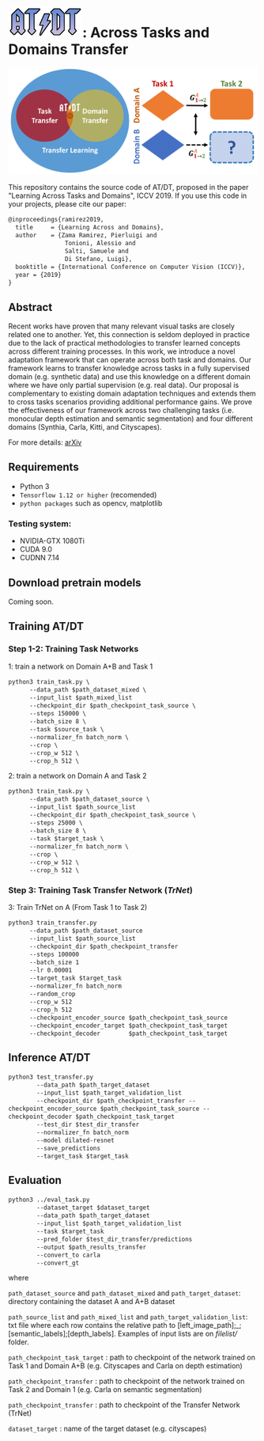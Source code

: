 # _![](images/logo.png)_: Across Tasks and Domains Transfer

<p align="center">
  <img src="images/teaser.png" width=750>
</p> 
                            
This repository contains the source code of AT/DT, proposed in the paper "Learning Across Tasks and Domains", ICCV 2019.
If you use this code in your projects, please cite our paper:

```
@inproceedings{ramirez2019,
  title     = {Learning Across and Domains},
  author    = {Zama Ramirez, Pierluigi and
                Tonioni, Alessio and
                Salti, Samuele and
                Di Stefano, Luigi},
  booktitle = {International Conference on Computer Vision (ICCV)},
  year = {2019}
}
```

## Abstract
Recent works have proven that many relevant visual tasks are closely related one to another.
Yet, this connection is seldom deployed in practice due to the lack of practical methodologies to transfer learned concepts across different training processes. In this work, we introduce a novel adaptation framework that can operate across both task and domains. Our framework learns to transfer knowledge across tasks in a fully supervised domain (e.g. synthetic data) and use this knowledge on a different domain where we have only partial supervision (e.g. real data). Our proposal is complementary to existing domain adaptation techniques and extends them to cross tasks scenarios providing additional performance gains. We prove the effectiveness of our framework across two challenging tasks (i.e. monocular depth estimation and semantic segmentation) and four different domains (Synthia, Carla, Kitti, and Cityscapes).  

For more details:
[arXiv](https://arxiv.org/abs/1904.04744)

## Requirements

* Python 3
* `Tensorflow 1.12 or higher` (recomended)
* `python packages` such as opencv, matplotlib

### Testing system:
* NVIDIA-GTX 1080Ti
* CUDA 9.0 
* CUDNN 7.14

## Download pretrain models

Coming soon.

## Training AT/DT

### Step 1-2: Training Task Networks

1: train a network on Domain A+B and Task 1 

``` 
python3 train_task.py \
      --data_path $path_dataset_mixed \
      --input_list $path_mixed_list 
      --checkpoint_dir $path_checkpoint_task_source \
      --steps 150000 \
      --batch_size 8 \
      --task $source_task \
      --normalizer_fn batch_norm \
      --crop \
      --crop_w 512 \
      --crop_h 512 \
```

2: train a network on Domain A and Task 2

``` 
python3 train_task.py \
      --data_path $path_dataset_source \
      --input_list $path_source_list 
      --checkpoint_dir $path_checkpoint_task_source \
      --steps 25000 \
      --batch_size 8 \
      --task $target_task \
      --normalizer_fn batch_norm \
      --crop \
      --crop_w 512 \
      --crop_h 512 \
```

### Step 3: Training Task Transfer Network (_TrNet_)

3: Train TrNet on A (From Task 1 to Task 2)

``` 
python3 train_transfer.py 
      --data_path $path_dataset_source 
      --input_list $path_source_list 
      --checkpoint_dir $path_checkpoint_transfer 
      --steps 100000 
      --batch_size 1 
      --lr 0.00001 
      --target_task $target_task 
      --normalizer_fn batch_norm 
      --random_crop 
      --crop_w 512 
      --crop_h 512 
      --checkpoint_encoder_source $path_checkpoint_task_source
      --checkpoint_encoder_target $path_checkpoint_task_target
      --checkpoint_decoder        $path_checkpoint_task_target
```

## Inference AT/DT

```
python3 test_transfer.py 
        --data_path $path_target_dataset 
        --input_list $path_target_validation_list 
        --checkpoint_dir $path_checkpoint_transfer --checkpoint_encoder_source $path_checkpoint_task_source --checkpoint_decoder $path_checkpoint_task_target 
        --test_dir $test_dir_transfer 
        --normalizer_fn batch_norm 
        --model dilated-resnet  
        --save_predictions 
        --target_task $target_task
```

## Evaluation

```
python3 ../eval_task.py 
        --dataset_target $dataset_target 
        --data_path $path_target_dataset 
        --input_list $path_target_validation_list 
        --task $target_task 
        --pred_folder $test_dir_transfer/predictions 
        --output $path_results_transfer 
        --convert_to carla 
        --convert_gt
```

where 

`path_dataset_source` and `path_dataset_mixed` and `path_target_dataset`: directory containing the dataset A and A+B dataset

`path_source_list` and `path_mixed_list` and `path_target_validation_list`: txt file where each row contains the relative path to [left_image_path];_;[semantic_labels];[depth_labels]. Examples of input lists are on *filelist/* folder.

`path_checkpoint_task_target` : path to checkpoint of the network trained on Task 1 and Domain A+B (e.g. Cityscapes and Carla on depth estimation)

`path_checkpoint_transfer` : path to checkpoint of the network trained on Task 2 and Domain 1 (e.g. Carla on semantic segmentation)

`path_checkpoint_transfer` : path to checkpoint of the Transfer Network (TrNet)

`dataset_target` : name of the target dataset (e.g. cityscapes)
